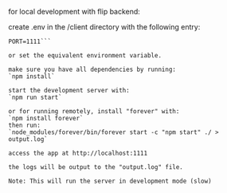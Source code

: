 for local development with flip backend:

create .env in the /client directory with the following entry:
```REACT_APP_BASE_URL="our_backend_url/"
PORT=1111```

or set the equivalent environment variable.

make sure you have all dependencies by running:
`npm install`

start the development server with:
`npm run start`

or for running remotely, install "forever" with:
`npm install forever`
then run:
`node_modules/forever/bin/forever start -c "npm start" ./ > output.log`

access the app at http://localhost:1111

the logs will be output to the "output.log" file. 

Note: This will run the server in development mode (slow)
